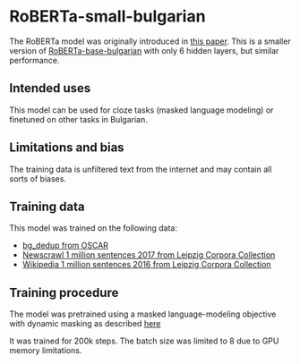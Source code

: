 # RoBERTa-small-bulgarian

The RoBERTa model was originally introduced in [this paper](https://arxiv.org/abs/1907.11692). This is a smaller version of [RoBERTa-base-bulgarian](https://huggingface.co/iarfmoose/roberta-small-bulgarian) with only 6 hidden layers, but similar performance.

## Intended uses

This model can be used for cloze tasks (masked language modeling) or finetuned on other tasks in Bulgarian.

## Limitations and bias

The training data is unfiltered text from the internet and may contain all sorts of biases.

## Training data

This model was trained on the following data:
- [bg_dedup from OSCAR](https://oscar-corpus.com/)
- [Newscrawl 1 million sentences 2017 from Leipzig Corpora Collection](https://wortschatz.uni-leipzig.de/en/download/bulgarian)
- [Wikipedia 1 million sentences 2016 from Leipzig Corpora Collection](https://wortschatz.uni-leipzig.de/en/download/bulgarian)

## Training procedure

The model was pretrained using a masked language-modeling objective with dynamic masking as described [here](https://huggingface.co/roberta-base#preprocessing)

It was trained for 200k steps. The batch size was limited to 8 due to GPU memory limitations.